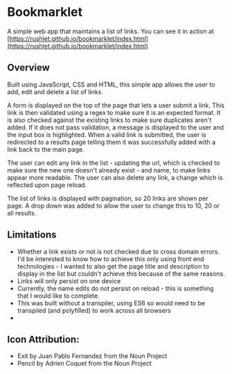 # Bookmarklet
A simple web app that maintains a list of links.
You can see it in action at [https://rushlet.github.io/bookmarklet/index.html](https://rushlet.github.io/bookmarklet/index.html)


## Overview
Built using JavaScript, CSS and HTML, this simple app allows the user to add, edit and delete a list of links.

A form is displayed on the top of the page that lets a user submit a link. This link is then validated using a regex to make sure it is an expected format. It is also checked against the existing links to make sure duplicates aren't added.
If it does not pass validation, a message is displayed to the user and the input box is highlighted.
When a valid link is submitted, the user is redirected to a results page telling them it was successfully added with a link back to the main page.

The user can edit any link in the list - updating the url, which is checked to make sure the new one doesn't already exist - and name, to make links appear more readable.
The user can also delete any link, a change which is reflected upon page reload.

The list of links is displayed with pagination, so 20 links are shown per page. A drop down was added to allow the user to change this to 10, 20 or all results. 


## Limitations
- Whether a link exists or not is not checked due to cross domain errors. I'd be interested to know how to achieve this only using front end technologies - I wanted to also get the page title and description to display in the list but couldn't achieve this because of the same reasons.
- Links will only persist on one device
- Currently, the name edits do not persist on reload - this is something that I would like to complete.
- This was built without a transpiler, using ES6 so would need to be transpiled (and polyfilled) to work across all browsers
-

## Icon Attribution:
- Exit by Juan Pablo Fernandez from the Noun Project
- Pencil by Adrien Coquet from the Noun Project
